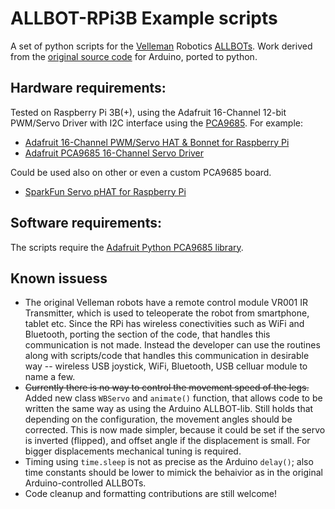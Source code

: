 # ALLBOT-RPi3B Example scripts
A set of python scripts for the [Velleman](https://manuals.velleman.eu/category.php?id=85) Robotics [ALLBOTs](https://manuals.velleman.eu/article.php?id=394). Work derived from the [original source code](https://github.com/Velleman/ALLBOT-lib/) for Arduino, ported to python.

## Hardware requirements:
Tested on Raspberry Pi 3B(+), using the Adafruit 16-Channel 12-bit PWM/Servo Driver with I2C interface using the [PCA9685](https://www.nxp.com/products/power-management/lighting-driver-and-controller-ics/ic-led-controllers/16-channel-12-bit-pwm-fm-plus-ic-bus-led-controller:PCA9685). For example:
- [Adafruit 16-Channel PWM/Servo HAT & Bonnet for Raspberry Pi](https://learn.adafruit.com/adafruit-16-channel-pwm-servo-hat-for-raspberry-pi)
- [Adafruit PCA9685 16-Channel Servo Driver](https://learn.adafruit.com/16-channel-pwm-servo-driver/overview)

Could be used also on other or even a custom PCA9685 board.
- [SparkFun Servo pHAT for Raspberry Pi](https://www.sparkfun.com/products/15316)

## Software requirements:
The scripts require the [Adafruit Python PCA9685 library](https://github.com/adafruit/Adafruit_Python_PCA9685). 

## Known issuess
- The original Velleman robots have a remote control module VR001 IR Transmitter, which is used to teleoperate the robot from smartphone, tablet etc. Since the RPi has wireless conectivities such as WiFi and Bluetooth, porting the section of the code, that handles this communication is not made. Instead the developer can use the routines along with scripts/code that handles this communication in desirable way -- wireless USB joystick, WiFi, Bluetooth, USB celluar module to name a few.
- ~~Currently there is no way to control the movement speed of the legs.~~ Added new class `WBServo` and `animate()` function, that allows code to be written the same way as using the Arduino ALLBOT-lib. Still holds that depending on the configuration, the movement angles should be corrected. This is now made simpler, because it could be set if the servo is inverted (flipped), and offset angle if the displacement is small. For bigger displacements mechanical tuning is required. 
- Timing using `time.sleep` is not as precise as the Arduino `delay()`; also time constants should be lower to mimick the behaivior as in the original Arduino-controlled ALLBOTs. 
- Code cleanup and formatting contributions are still welcome!
